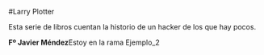 #Larry Plotter

Esta serie de libros cuentan la historio de un hacker de los que hay pocos.

**Fº Javier Méndez**Estoy en la rama Ejemplo_2
